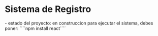 <h1>Sistema de Registro</h1>
- estado del proyecto: en construccion
para ejecutar el sistema,  debes poner:
´´´´npm install react´´´´
